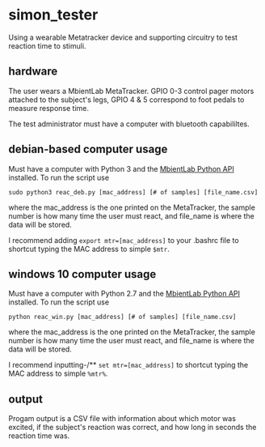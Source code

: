 # simon_tester
Using a wearable Metatracker device and supporting circuitry to test reaction time to stimuli.

## hardware
The user wears a MbientLab MetaTracker. GPIO 0-3 control pager motors attached to the subject's legs, GPIO 4 & 5 correspond to foot pedals to measure response time.

The test administrator must have a computer with bluetooth capabililtes.

## debian-based computer usage
Must have a  computer with Python 3 and the [MbientLab Python API](https://mbientlab.com/tutorials/PyLinux.html#metawear) installed. To run the script use

`sudo python3 reac_deb.py [mac_address] [# of samples] [file_name.csv]` 

where the mac_address is the one printed on the MetaTracker, the sample number is how many time the user must react, and file_name is where the data will be stored.

I recommend adding `export mtr=[mac_address]` to your .bashrc file to shortcut typing the MAC address to simple `$mtr`.

## windows 10 computer usage 

Must have a computer with Python 2.7 and the [MbientLab Python API](https://mbientlab.com/tutorials/PyWindows.html) installed. To run the script use

`python reac_win.py [mac_address] [# of samples] [file_name.csv]` 

where the mac_address is the one printed on the MetaTracker, the sample number is how many time the user must react, and file_name is where the data will be stored.

I recommend inputting-/** `set mtr=[mac_address]` to shortcut typing the MAC address to simple `%mtr%`.

## output

Progam output is a CSV file with information about which motor was excited, if the subject's reaction was correct, and how long in seconds the reaction time was.
